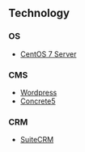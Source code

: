 ## Technology

### OS

- [CentOS 7 Server](centos7-server)

### CMS

- [Wordpress](wordpress)
- [Concrete5](concrete5)

### CRM

- [SuiteCRM](suitecrm)
